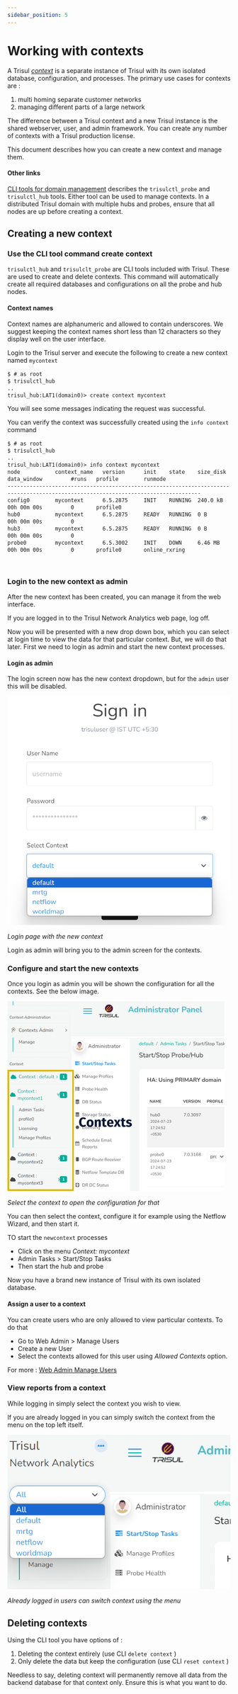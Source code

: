 ```yaml
---
sidebar_position: 5
---
```


# Working with contexts

A Trisul [*context*](/docs/ug/domain#contexts) is a separate
instance of Trisul with its own isolated database, configuration, and
processes. The primary use cases for contexts are :

1. multi homing separate customer networks
2. managing different parts of a large network

The difference between a Trisul context and a new Trisul instance is the
shared webserver, user, and admin framework. You can create any number
of contexts with a Trisul production license.

This document describes how you can create a new context and manage
them.

#### Other links

[CLI tools for domain management](trisulctl) describes the `trisulctl_probe` and `trisulctl_hub` tools. Either tool can be used to manage contexts. In a distributed Trisul domain with multiple hubs and probes, ensure that all nodes are up before creating a context.

## Creating a new context

### Use the CLI tool command create context

`trisulctl_hub` and `trisulclt_probe` are CLI tools included with
Trisul. These are used to create and delete contexts. This command will
automatically create all required databases and configurations on all
the probe and hub nodes.

#### Context names

Context names are alphanumeric and allowed to contain underscores. We
suggest keeping the context names short less than 12 characters so they
display well on the user interface.

Login to the Trisul server and execute the following to create a new
context named `mycontext`

```language-bash
$ # as root
$ trisulctl_hub
..
trisul_hub:LAT1(domain0)> create context mycontext
```

You will see some messages indicating the request was successful.

You can verify the context was successfully created using the
`info context` command

```language-bash
$ # as root
$ trisulctl_hub
..
trisul_hub:LAT1(domain0)> info context mycontext
node           context_name   version      init    state    size_disk   data_window         #runs   profile        runmode
-----------------------------------------------------------------------------------------------------------------------------------
config0        mycontext      6.5.2875     INIT    RUNNING  240.0 kB    00h 00m 00s         0       profile0                      
hub0           mycontext      6.5.2875     READY   RUNNING  0 B         00h 00m 00s         0                                     
hub3           mycontext      6.5.2875     READY   RUNNING  0 B         00h 00m 00s         0                                     
probe0         mycontext      6.5.3002     INIT    DOWN     6.46 MB     00h 00m 00s         0       profile0       online_rxring  
```

    

### Login to the new context as admin

After the new context has been created, you can manage it from the web
interface.

If you are logged in to the Trisul Network Analytics web page, log off.

Now you will be presented with a new drop down box, which you can select
at login time to view the data for that particular context. But, we will
do that later. First we need to login as admin and start the new context
processes.

#### Login as admin

The login screen now has the new context dropdown, but for the `admin`
user this will be disabled.

![](images/contextlogin.png)

*Login page with the new context*

Login as admin will bring you to the admin screen for the contexts.

### Configure and start the new contexts

Once you login as admin you will be shown the configuration for all the
contexts. See the below image.

![](images/mycontexts.png)

*Select the context to open the configuration for that*

You can then select the context, configure it for example using the
Netflow Wizard, and then start it.

TO start the `newcontext` processes

- Click on the menu *Context: mycontext*
- Admin Tasks \> Start/Stop Tasks
- Then start the hub and probe

Now you have a brand new instance of Trisul with its own isolated
database.

#### Assign a user to a context

You can create users who are only allowed to view particular contexts.
To do that

- Go to Web Admin \> Manage Users
- Create a new User
- Select the contexts allowed for this user using *Allowed Contexts*
  option.

For more : [Web Admin Manage Users](/docs/ug/webadmin/manageusers)

### View reports from a context

While logging in simply select the context you wish to view.

If you are already logged in you can simply switch the context from the
menu on the top left itself.

![](images/switchcontexts.png)

*Already logged in users can switch context using the menu*

## Deleting contexts

Using the CLI tool you have options of :

1. Deleting the context entirely (use CLI `delete context` )
2. Only delete the data but keep the configuration (use CLI
   `reset context` )

Needless to say, deleting context will permanently remove all data from
the backend database for that context only. Ensure this is what you want
to do.
